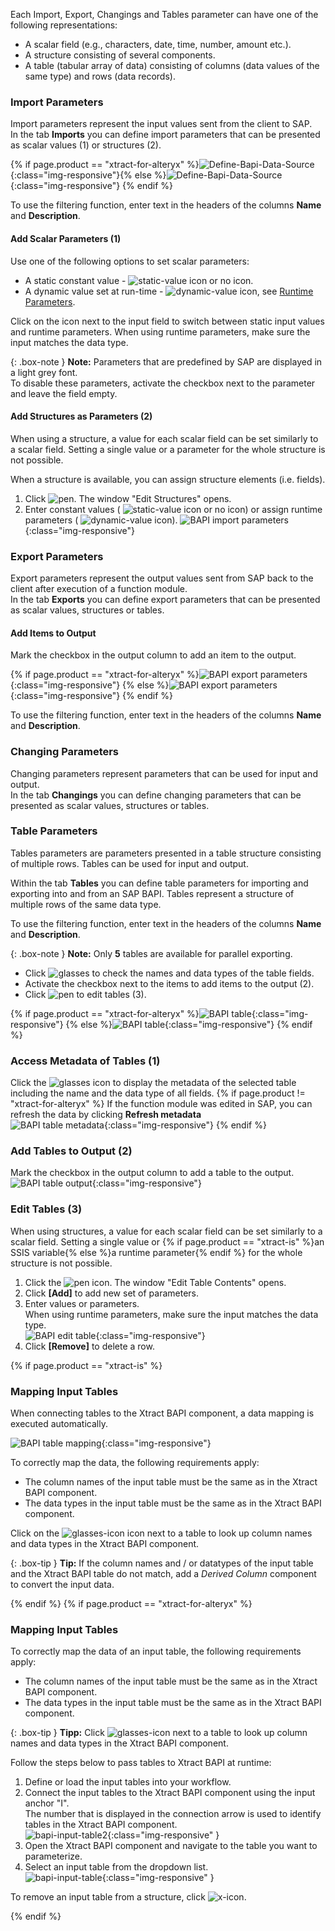 Each Import, Export, Changings and Tables parameter can have one of the following representations:

- A scalar field (e.g., characters, date, time, number, amount etc.).
- A structure consisting of several components.
- A table (tabular array of data) consisting of columns (data values of the same type) and rows (data records).

### Import Parameters
Import parameters represent the input values sent from the client to SAP. <br>
In the tab **Imports** you can define import parameters that can be presented as scalar values (1) or structures (2). 

{% if page.product == "xtract-for-alteryx" %}![Define-Bapi-Data-Source](/img/content/xfa/XfA-BAPI-Parameters.png){:class="img-responsive"}{% else %}![Define-Bapi-Data-Source](/img/content/XU-BAPI-Parameters.png){:class="img-responsive"} {% endif %}

To use the filtering function, enter text in the headers of the columns **Name** and **Description**. <br>

#### Add Scalar Parameters (1)

Use one of the following options to set scalar parameters:
- A static constant value - ![static-value](/img/content/icons/runtime-parameters-static.png) icon or no icon.
- A dynamic value set at run-time - ![dynamic-value](/img/content/icons/runtime-parameters-dynamic.png) icon, see [Runtime Parameters](./edit-runtime-parameters).

Click on the icon next to the input field to switch between static input values and runtime parameters.
When using runtime parameters, make sure the input matches the data type.<br>

{: .box-note }
**Note:** Parameters that are predefined by SAP are displayed in a light grey font. <br>
To disable these parameters, activate the checkbox next to the parameter and leave the field empty. <br>

#### Add Structures as Parameters (2)

When using a structure, a value for each scalar field can be set similarly to a scalar field. 
Setting a single value or a parameter for the whole structure is not possible.

When a structure is available, you can assign structure elements (i.e. fields).<br>
1. Click ![pen](/img/content/icons/pen.png). The window "Edit Structures" opens.
2. Enter constant values ( ![static-value](/img/content/icons/runtime-parameters-static.png) icon or no icon) or assign runtime parameters ( ![dynamic-value](/img/content/icons/runtime-parameters-dynamic.png) icon).
![BAPI import parameters](/img/content/BAPI-Edit-Structure.png){:class="img-responsive"}

### Export Parameters
Export parameters represent the output values sent from SAP back to the client after execution of a function module. <br>
In the tab **Exports** you can define export parameters that can be presented as scalar values, structures or tables. 

#### Add Items to Output
Mark the checkbox in the output column to add an item to the output.

{% if page.product == "xtract-for-alteryx" %}![BAPI export parameters](/img/content/xfa/XfA-Bapi-Exports-Edit.png){:class="img-responsive"} {% else %}![BAPI export parameters](/img/content/Bapi-Exports-Edit.png){:class="img-responsive"} {% endif %}

To use the filtering function, enter text in the headers of the columns **Name** and **Description**. <br>

### Changing Parameters

Changing parameters represent parameters that can be used for input and output. <br>
In the tab **Changings** you can define changing parameters that can be presented as scalar values, structures or tables.

### Table Parameters

Tables parameters are parameters presented in a table structure consisting of multiple rows. Tables can be used for input and output.

Within the tab **Tables** you can define table parameters for importing and exporting into and from an SAP BAPI. 
Tables represent a structure of multiple rows of the same data type.

To use the filtering function, enter text in the headers of the columns **Name** and **Description**.

{: .box-note }
**Note:** Only **5** tables are available for parallel exporting.

- Click ![glasses](/img/content/icons/glasses.png) to check the names and data types of the table fields.
- Activate the checkbox next to the items to add items to the output (2).
- Click ![pen](/img/content/icons/pen.png) to edit tables (3).

{% if page.product == "xtract-for-alteryx" %}![BAPI table](/img/content/xfa/XfA-Bapi-Table-Type.png){:class="img-responsive"} {% else %}![BAPI table](/img/content/Bapi-Table-Type.png){:class="img-responsive"} {% endif %}

### Access Metadata of Tables (1)
Click the ![glasses](/img/content/icons/glasses.png) icon to display the metadata of the selected table including the name and the data type of all fields. 
{% if page.product != "xtract-for-alteryx" %}
If the function module was edited in SAP, you can refresh the data by clicking **Refresh metadata**<br>
![BAPI table metadata](/img/content/BAPI-Table-Metadata.png){:class="img-responsive"}
{% endif %}

### Add Tables to Output (2)

Mark the checkbox in the output column to add a table to the output.<br> 
![BAPI table output](/img/content/BAPI-Table-Output.png){:class="img-responsive"}

### Edit Tables (3)

When using structures, a value for each scalar field can be set similarly to a scalar field. 
Setting a single value or {% if page.product == "xtract-is" %}an SSIS variable{% else %}a runtime parameter{% endif %} for the whole structure is not possible.

1. Click the ![pen](/img/content/icons/pen.png) icon. The window "Edit Table Contents" opens.
2. Click **[Add]** to add new set of parameters.<br>
3. Enter values or parameters.<br>
When using runtime parameters, make sure the input matches the data type.<br>
![BAPI edit table](/img/content/BAPI-Edit-Table-Contents.png){:class="img-responsive"}
4. Click **[Remove]** to delete a row.

{% if page.product == "xtract-is" %}

### Mapping Input Tables

When connecting tables to the Xtract BAPI component, a data mapping is executed automatically. 

![BAPI table mapping](/img/content/ssis-write-xtractis-fuba-02.png){:class="img-responsive"}

To correctly map the data, the following requirements apply:

- The column names of the input table must be the same as in the Xtract BAPI component.
- The data types in the input table must be the same as in the Xtract BAPI component.

Click on the ![glasses-icon](/img/content/icons/glasses.png) icon next to a table to look up column names and data types in the Xtract BAPI component.

{: .box-tip }
**Tip:** If the column names and / or datatypes of the input table and the Xtract BAPI table do not match, add a *Derived Column* component to convert the input data.

{% endif %}
{% if page.product == "xtract-for-alteryx" %}

### Mapping Input Tables

To correctly map the data of an input table, the following requirements apply:

- The column names of the input table must be the same as in the Xtract BAPI component.
- The data types in the input table must be the same as in the Xtract BAPI component.

{: .box-tip }
**Tipp:** Click ![glasses-icon](/img/content/icons/glasses.png) next to a table to look up column names and data types in the Xtract BAPI component.<br>

Follow the steps below to pass tables to Xtract BAPI at runtime:
1. Define or load the input tables into your workflow. 
2. Connect the input tables to the Xtract BAPI component using the input anchor "I". <br>
The number that is displayed in the connection arrow is used to identify tables in the Xtract BAPI component.<br>
![bapi-input-table2](/img/content/xfa/bapi-input-table2.png){:class="img-responsive" }
3. Open the Xtract BAPI component and navigate to the table you want to parameterize.
4. Select an input table from the dropdown list. <br>
![bapi-input-table](/img/content/xfa/bapi-input-table.png){:class="img-responsive" }

To remove an input table from a structure, click ![x-icon](/img/content/icons/x.png).

{% endif %}

